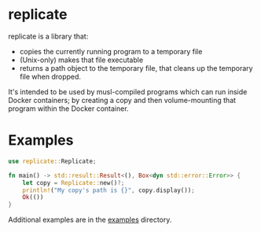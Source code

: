 # replicate

replicate is a library that:

- copies the currently running program to a temporary file
- (Unix-only) makes that file executable
- returns a path object to the temporary file, that cleans up the temporary file when dropped.

It's intended to be used by musl-compiled programs which can run inside Docker containers; by
creating a copy and then volume-mounting that program within the Docker container.

# Examples

```rust
use replicate::Replicate;

fn main() -> std::result::Result<(), Box<dyn std::error::Error>> {
    let copy = Replicate::new()?;
    println!("My copy's path is {}", copy.display());
    Ok(())
}
```

Additional examples are in the [examples](examples) directory.
